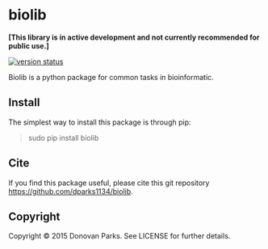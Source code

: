 # biolib

<b>[This library is in active development and not currently recommended for public use.]</b>

[![version status](https://img.shields.io/pypi/v/biolib.svg)](https://pypi.python.org/pypi/biolib)

Biolib is a python package for common tasks in bioinformatic.

## Install

The simplest way to install this package is through pip:
> sudo pip install biolib

## Cite

If you find this package useful, please cite this git repository https://github.com/dparks1134/biolib.

## Copyright

Copyright © 2015 Donovan Parks. See LICENSE for further details.
